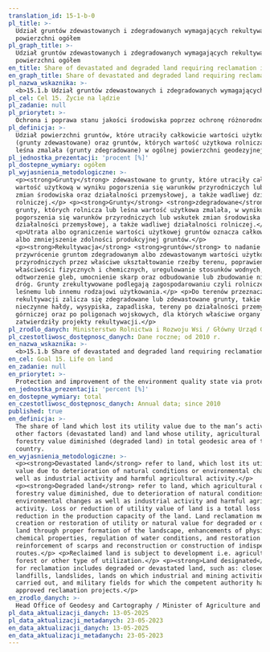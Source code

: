 ```yaml
---
translation_id: 15-1-b-0
pl_title: >-
  Udział gruntów zdewastowanych i zdegradowanych wymagających rekultywacji w
  powierzchni ogółem
pl_graph_title: >-
  Udział gruntów zdewastowanych i zdegradowanych wymagających rekultywacji w
  powierzchni ogółem
en_title: Share of devastated and degraded land requiring reclamation in total area
en_graph_title: Share of devastated and degraded land requiring reclamation in total area
pl_nazwa_wskaznika: >-
  <b>15.1.b Udział gruntów zdewastowanych i zdegradowanych wymagających rekultywacji w powierzchni ogółem</b>
pl_cel: Cel 15. Życie na lądzie
pl_zadanie: null
pl_priorytet: >-
  Ochrona i poprawa stanu jakości środowiska poprzez ochronę różnorodności biologicznej, w tym obszarowych form ochrony przyrody, poprawę jakości i ochronę czystości wód
pl_definicja: >-
  Udział powierzchni gruntów, które utraciły całkowicie wartości użytkowe
  (grunty zdewastowane) oraz gruntów, których wartość użytkowa rolnicza lub
  leśna zmalała (grunty zdegradowane) w ogólnej powierzchni geodezyjnej kraju.
pl_jednostka_prezentacji: 'procent [%]'
pl_dostepne_wymiary: ogółem
pl_wyjasnienia_metodologiczne: >-
  <p><strong>Grunty</strong> zdewastowane to grunty, które utraciły całkowicie
  wartość użytkową w wyniku pogorszenia się warunków przyrodniczych lub wskutek
  zmian środowiska oraz działalności przemysłowej, a także wadliwej działalności
  rolniczej.</p> <p><strong>Grunty</strong> <strong>zdegradowane</strong> to
  grunty, których rolnicza lub leśna wartość użytkowa zmalała, w wyniku
  pogorszenia się warunków przyrodniczych lub wskutek zmian środowiska oraz
  działalności przemysłowej, a także wadliwej działalności rolniczej.</p>
  <p>Utrata albo ograniczenie wartości użytkowej gruntów oznacza całkowity zanik
  albo zmniejszenie zdolności produkcyjnej gruntów.</p>
  <p><strong>Rekultywacja</strong> <strong>gruntów</strong> to nadanie lub
  przywrócenie gruntom zdegradowanym albo zdewastowanym wartości użytkowych lub
  przyrodniczych przez właściwe ukształtowanie rzeźby terenu, poprawienie
  właściwości fizycznych i chemicznych, uregulowanie stosunków wodnych,
  odtworzenie gleb, umocnienie skarp oraz odbudowanie lub zbudowanie niezbędnych
  dróg. Grunty zrekultywowane podlegają zagospodarowaniu czyli rolniczemu,
  leśnemu lub innemu rodzajowi użytkowania.</p> <p>Do terenów przeznaczonych do
  rekultywacji zalicza się zdegradowane lub zdewastowane grunty, takie jak:
  nieczynne hałdy, wysypiska, zapadliska, tereny po działalności przemysłowej i
  górniczej oraz po poligonach wojskowych, dla których właściwe organy
  zatwierdziły projekty rekultywacji.</p>
pl_zrodlo_danych: Ministerstwo Rolnictwa i Rozwoju Wsi / Główny Urząd Geodezji i Kartografii
pl_czestotliwosc_dostępnosc_danych: Dane roczne; od 2010 r.
en_nazwa_wskaznika: >-
  <b>15.1.b Share of devastated and degraded land requiring reclamation in total area</b>
en_cel: Goal 15. Life on land
en_zadanie: null
en_priorytet: >-
  Protection and improvement of the environment quality state via protection of biodiversity, including area forms of nature protection, improvement of water quality and protection of water purity
en_jednostka_prezentacji: 'percent [%]'
en_dostepne_wymiary: total
en_czestotliwosc_dostępnosc_danych: Annual data; since 2010
published: true
en_definicja: >-
  The share of land which lost its utility value due to the man’s activities or
  other factors (devastated land) and land whose utility, agricultural or
  forestry value diminished (degraded land) in total geodesic area of the
  country.
en_wyjasnienia_metodologiczne: >-
  <p><strong>Devastated land</strong> refer to land, which lost its utility
  value due to deterioration of natural conditions or environmental changes as
  well as industrial activity and harmful agricultural activity.</p>
  <p><strong>Degraded land</strong> refer to land, which agricultural or
  forestry value diminished, due to deterioration of natural conditions or
  environmental changes as well as industrial activity and harmful agricultural
  activity. Loss or reduction of utility value of land is a total loss or a
  reduction in the production capacity of the land. Land reclamation means
  creation or restoration of utility or natural value for degraded or devastated
  land through proper formation of the landscape, enhancements of physical and
  chemical properties, regulation of water conditions, and restoration of soil,
  reinforcement of scarps and reconstruction or construction of indispensable
  routes.</p> <p>Reclaimed land is subject to development i.e. agricultural,
  forest or other type of utilization.</p> <p><strong>Land designated</strong>
  for reclamation includes degraded or devastated land, such as: closed dumps,
  landfills, landslides, lands on which industrial and mining activities were
  carried out, and military fields for which the competent authority has
  approved reclamation projects.</p>
en_zrodlo_danych: >-
  Head Office of Geodesy and Cartography / Minister of Agriculture and Rural Development
pl_data_aktualizacji_danych: 13-05-2025
pl_data_aktualizacji_metadanych: 23-05-2023
en_data_aktualizacji_danych: 13-05-2025
en_data_aktualizacji_metadanych: 23-05-2023
---
```

